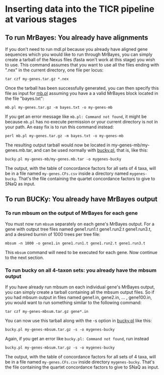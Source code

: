 # Inserting data into the TICR pipeline at various stages
## To run MrBayes: You already have alignments
If you don't need to run mdl.pl because you already have aligned gene sequences which you would like to run through MrBayes, you can simply create a tarball of the Nexus files (fasta won't work at this stage) you wish to use. This command assumes that you want to use all the files ending with ".nex" in the current directory, one file per locus:

`
tar czf my-genes.tar.gz *.nex
`

Once the tarball has been successfully generated, you can then specify this file as input for [mb.pl](https://github.com/nstenz/TICR/blob/master/scripts/mb.pl) assuming you have a a valid MrBayes block located in the file "bayes.txt":

`
mb.pl my-genes.tar.gz -m bayes.txt -o my-genes-mb
`

If you get an error message like `mb.pl: Command not found`, it might be because
`mb.pl` has no execute permission or your current directory is not in your path.
An easy fix is to run this command instead:

    perl mb.pl my-genes.tar.gz -m bayes.txt -o my-genes-mb

The resulting output tarball would now be located in my-genes-mb/my-genes.mb.tar, and can be used normally with [bucky.pl](https://github.com/nstenz/TICR/blob/master/scripts/bucky.pl), that is, like this:

`
bucky.pl my-genes-mb/my-genes.mb.tar -o mygenes-bucky
`

The output, with the table of concordance factors for all sets of 4 taxa, will be in a file named `my-genes.CFs.csv` inside a directory named `mygenes-bucky`. That's the file containing the quartet concordance factors to give to SNaQ as input.

## To run BUCKy: You already have MrBayes output

### To run mbsum on the output of MrBayes for each gene

You must now run `mbsum` separately on each gene's MrBayes output. For a gene with output tree files named gene1.run1.t gene1.run2.t gene1.run3.t, and a desired burnin of 1000 trees per tree file:

`
mbsum -n 1000 -o gene1.in gene1.run1.t gene1.run2.t gene1.run3.t
`

This `mbsum` command will need to be executed for each gene. Now continue to the next section.

### To run bucky on all 4-taxon sets: you already have the mbsum output
If you have already run mbsum on each individual gene's MrBayes output, you can simply create a tarball containing all the mbsum output files. So if you had mbsum output in files named gene1.in, gene2.in, ... , gene100.in, you would want to run something similar to the following command:

`
tar czf my-genes-mbsum.tar.gz gene*.in
`

You can now use this tarball along with the -s option in [bucky.pl](https://github.com/nstenz/TICR/blob/master/scripts/bucky.pl) like this:

`
bucky.pl my-genes-mbsum.tar.gz -s -o mygenes-bucky
`

Again, if you get an error like `bucky.pl: Command not found`, run instead

    bucky.pl my-genes-mbsum.tar.gz -s -o mygenes-bucky

The output, with the table of concordance factors for all sets of 4 taxa, will be in a file named `my-genes.CFs.csv` inside directory `mygenes-bucky`. That's the file containing the quartet concordance factors to give to SNaQ as input.
